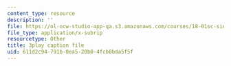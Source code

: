 ```yaml
---
content_type: resource
description: ''
file: https://ol-ocw-studio-app-qa.s3.amazonaws.com/courses/18-01sc-single-variable-calculus-fall-2010/611d2c94791b0ea520b04fcb0bda5f5f_aeXp1zC6Hls.srt
file_type: application/x-subrip
resourcetype: Other
title: 3play caption file
uid: 611d2c94-791b-0ea5-20b0-4fcb0bda5f5f
---
```

